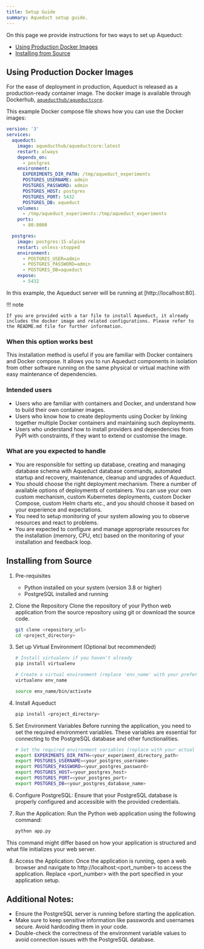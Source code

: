 ```yaml
---
title: Setup Guide
summary: Aqueduct setup guide.
---
```


On this page we provide instructions for two ways to set up Aqueduct:
- [Using Production Docker Images](#using-production-docker-images)  
- [Installing from Source](#installing-from-source)  

## Using Production Docker Images
For the ease of deployment in production, Aqueduct is released as a production-ready container image. The docker image is available through Dockerhub, [`aqueducthub/aqueductcore`](https://hub.docker.com/r/aqueducthub/aqueductcore).

This example Docker compose file shows how you can use the Docker images:

```yaml
version: '3'
services:
  aqueduct:
    image: aqueducthub/aqueductcore:latest
    restart: always
    depends_on:
      - postgres
    environment:
      EXPERIMENTS_DIR_PATH: /tmp/aqueduct_experiments
      POSTGRES_USERNAME: admin
      POSTGRES_PASSWORD: admin
      POSTGRES_HOST: postgres
      POSTGRES_PORT: 5432
      POSTGRES_DB: aqueduct
    volumes:
      - /tmp/aqueduct_experiments:/tmp/aqueduct_experiments
    ports:
      - 80:8000

  postgres:
    image: postgres:15-alpine
    restart: unless-stopped
    environment:
      - POSTGRES_USER=admin
      - POSTGRES_PASSWORD=admin
      - POSTGRES_DB=aqueduct
    expose:
      - 5432

```

In this example, the Aqueduct server will be running at [http://localhost:80]. 

!!! note
    
    If you are provided with a tar file to install Aqueduct, it already includes the docker image and related configurations. Please refer to the README.md file for further information.

### When this option works best

This installation method is useful if you are familiar with Docker containers and Docker compose. It allows you to run Aqueduct components in isolation from other software running on the same physical or virtual machine with easy maintenance of dependencies.

### Intended users

- Users who are familiar with containers and Docker, and understand how to build their own container images.
- Users who know how to create deployments using Docker by linking together multiple Docker containers and maintaining such deployments.
- Users who understand how to install providers and dependencies from PyPI with constraints, if they want to extend or customise the image.

### What are you expected to handle

- You are responsible for setting up database, creating and managing database schema with Aqueduct database commands, automated startup and recovery, maintenance, cleanup and upgrades of Aqueduct.
- You should choose the right deployment mechanism. There a number of available options of deployments of containers. You can use your own custom mechanism, custom Kubernetes deployments, custom Docker Compose, custom Helm charts etc., and you should choose it based on your experience and expectations.
- You need to setup monitoring of your system allowing you to observe resources and react to problems.
- You are expected to configure and manage appropriate resources for the installation (memory, CPU, etc) based on the monitoring of your installation and feedback loop.

## Installing from Source

1. Pre-requisites
    - Python installed on your system (version 3.8 or higher)
    - PostgreSQL installed and running
2. Clone the Repository
Clone the repository of your Python web application from the source repository using git or download the source code.

    ```sh
    git clone <repository_url>
    cd <project_directory>
    ```

3. Set up Virtual Environment (Optional but recommended)

    ```sh
    # Install virtualenv if you haven't already
    pip install virtualenv

    # Create a virtual environment (replace 'env_name' with your preferred name)
    virtualenv env_name

    source env_name/bin/activate
    ```

4. Install Aqueduct
    ```sh
    pip install <project_directory>
    ```

5. Set Environment Variables
Before running the application, you need to set the required environment variables. These variables are essential for connecting to the PostgreSQL database and other functionalities.

    ```sh
    # Set the required environment variables (replace with your actual values)
    export EXPERIMENTS_DIR_PATH=<your_experiment_directory_path>
    export POSTGRES_USERNAME=<your_postgres_username>
    export POSTGRES_PASSWORD=<your_postgres_password>
    export POSTGRES_HOST=<your_postgres_host>
    export POSTGRES_PORT=<your_postgres_port>
    export POSTGRES_DB=<your_postgres_database_name>
    ```

6. Configure PostgreSQL: Ensure that your PostgreSQL database is properly configured and accessible with the provided credentials.

7. Run the Application: Run the Python web application using the following command:
    ```sh
    python app.py
    ```
This command might differ based on how your application is structured and what file initializes your web server.

8. Access the Application: Once the application is running, open a web browser and navigate to http://localhost:<port_number> to access the application. Replace <port_number> with the port specified in your application setup.

## Additional Notes:
- Ensure the PostgreSQL server is running before starting the application.
- Make sure to keep sensitive information like passwords and usernames secure. Avoid hardcoding them in your code.
- Double-check the correctness of the environment variable values to avoid connection issues with the PostgreSQL database.
